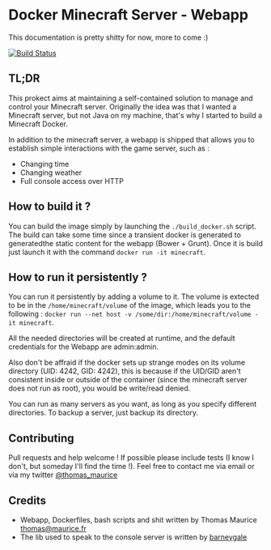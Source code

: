 # Docker Minecraft Server -  Webapp
This documentation is pretty shitty for now, more to come :)

[![Build Status](https://travis-ci.org/thomas-maurice/docker-minecraft-webapp.svg?branch=master)](https://travis-ci.org/thomas-maurice/docker-minecraft-webapp)

## TL;DR
This prokect aims at maintaining a self-contained solution to manage and control
your Minecraft server. Originally the idea was that I wanted a Minecraft server,
but not Java on my machine, that's why I started to build a Minecraft Docker.

In addition to the minecraft server, a webapp is shipped that allows you to
establish simple interactions with the game server, such as :
 * Changing time
 * Changing weather
 * Full console access over HTTP

## How to build it ?
You can build the image simply by launching the `./build_docker.sh` script.
The build can take some time since a transient docker is generated to generatedthe static
content for the webapp (Bower + Grunt). Once it is build just launch it with the
command `docker run -it minecraft`.

## How to run it persistently ?
You can run it persistently by adding a volume to it. The volume is extected to be
in the `/home/minecraft/volume` of the image, which leads you to the following :
`docker run --net host -v /some/dir:/home/minecraft/volume -it minecraft`.

All the needed directories will be created at runtime, and the default credentials
for the Webapp are admin:admin.

Also don't be affraid if the docker sets up strange modes on its volume directory
(UID: 4242, GID: 4242), this is because if the UID/GID aren't consistent inside or
outside of the container (since the minecraft server does not run as root), you would
be write/read denied.

You can run as many servers as you want, as long as you specify different directories.
To backup a server, just backup its directory.

## Contributing
Pull requests and help welcome ! If possible please include tests (I know I don't, but someday
I'll find the time !). Feel free to contact me via email or via my twitter [@thomas_maurice](https://twitter.com/thomas_maurice)

## Credits
 * Webapp, Dockerfiles, bash scripts and shit written by Thomas Maurice <thomas@maurice.fr>
 * The lib used to speak to the console server is written by [barneygale](https://github.com/barneygale/MCRcon)
